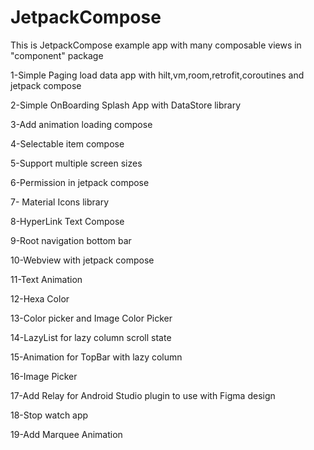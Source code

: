 # JetpackCompose
This is JetpackCompose example app with many composable views in "component" package   

1-Simple Paging load data app with hilt,vm,room,retrofit,coroutines and jetpack compose    

2-Simple OnBoarding Splash App with DataStore library   

3-Add animation loading compose    

4-Selectable item compose   

5-Support multiple screen sizes    

6-Permission in jetpack compose   

7- Material Icons library   

8-HyperLink Text Compose   

9-Root navigation bottom bar   

10-Webview with jetpack compose   

11-Text Animation   

12-Hexa Color   

13-Color picker and Image Color Picker   

14-LazyList for lazy column scroll state   

15-Animation for TopBar with lazy column   

16-Image Picker   

17-Add Relay for Android Studio plugin to use with Figma design   

18-Stop watch app   

19-Add Marquee Animation 


